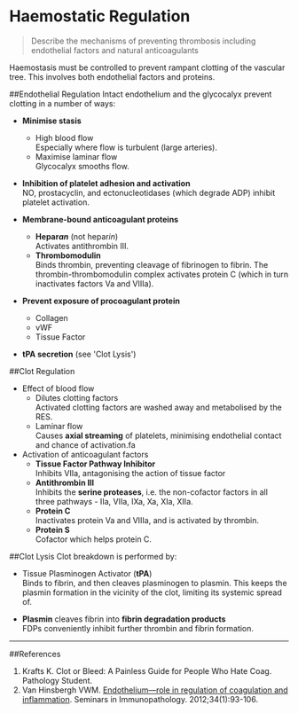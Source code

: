 # Haemostatic Regulation
> Describe the mechanisms of preventing thrombosis including endothelial factors and natural anticoagulants

Haemostasis must be controlled to prevent rampant clotting of the vascular tree. This involves both endothelial factors and proteins.

##Endothelial Regulation
Intact endothelium and the glycocalyx prevent clotting in a number of ways:
* **Minimise stasis**
    * High blood flow  
    Especially where flow is turbulent (large arteries).
    * Maximise laminar flow  
    Glycocalyx smooths flow.


* **Inhibition of platelet adhesion and activation**  
NO, prostacyclin, and ectonucleotidases  (which degrade ADP) inhibit platelet activation.


* **Membrane-bound anticoagulant proteins**  
    * **Hepar*an*** (not hepar*in*)  
    Activates antithrombin III.
    * **Thrombomodulin**  
    Binds thrombin, preventing cleavage of fibrinogen to fibrin. The thrombin-thrombomodulin complex activates protein C (which in turn inactivates factors Va and VIIIa).


* **Prevent exposure of procoagulant protein**  
    * Collagen
    * vWF
    * Tissue Factor


* **tPA secretion** (see 'Clot Lysis')

##Clot Regulation
* Effect of blood flow
    * Dilutes clotting factors  
    Activated clotting factors are washed away and metabolised by the RES.
    * Laminar flow  
    Causes **axial streaming** of platelets, minimising endothelial contact and chance of activation.fa
* Activation of anticoagulant factors
    * **Tissue Factor Pathway Inhibitor**  
    Inhibits VIIa, antagonising the action of tissue factor
    * **Antithrombin III**  
    Inhibits the **serine proteases**, i.e. the non-cofactor factors in all three pathways - IIa, VIIa, IXa, Xa, XIa, XIIa.    
    * **Protein C**  
    Inactivates protein Va and VIIIa, and is activated by thrombin.
    * **Protein S**  
    Cofactor which helps protein C.


##Clot Lysis
Clot breakdown is performed by:
* Tissue Plasminogen Activator (**tPA**)  
Binds to fibrin, and then cleaves plasminogen to plasmin. This keeps the plasmin formation in the vicinity of the clot, limiting its systemic spread of.

* **Plasmin** cleaves fibrin into **fibrin degradation products**  
FDPs conveniently inhibit further thrombin and fibrin formation.

---
##References
1. Krafts K. Clot or Bleed: A Painless Guide for People Who Hate Coag. Pathology Student.
2. Van Hinsbergh VWM. [Endothelium—role in regulation of coagulation and inflammation](https://www.ncbi.nlm.nih.gov/pmc/articles/PMC3233666/). Seminars in Immunopathology. 2012;34(1):93-106.